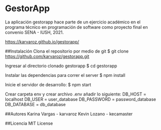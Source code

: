 # GestorApp
La aplicación gestorapp hace parte de un ejercicio académico en el programa técnico en programación de software  como proyecto final en convenio SENA - IUSH, 2021.

https://karvaroz.github.io/gestorapp/


##Instalación
Clona el repositorio por medio de git
$ git clone https://github.com/karvaroz/gestorapp.git

Ingresar al directorio clonado gestorapp
$ cd gestorapp

Instalar las dependencias para correr el server
$ npm install

Inicie el servidor de desarrollo:
$ npm start

Crear carpeta env y crear archivo .env añadir lo siguiente:
DB_HOST = localhost
DB_USER = user_database
DB_PASSWORD = password_database
DB_DATABASE = db_database

##Autores
Karina Vargas - karvaroz
Kevin Lozano - kecamaster

##Licencia
MIT License
